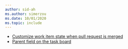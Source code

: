 ```yaml
---
author: sid-ah
ms.author: simerzou
ms.date: 10/01/2020
ms.topic: include
---
```

    
- [Customize work item state when pull request is merged](#customize-work-item-state-when-pull-request-is-merged)
- [Parent field on the task board](#parent-field-on-the-task-board)

    